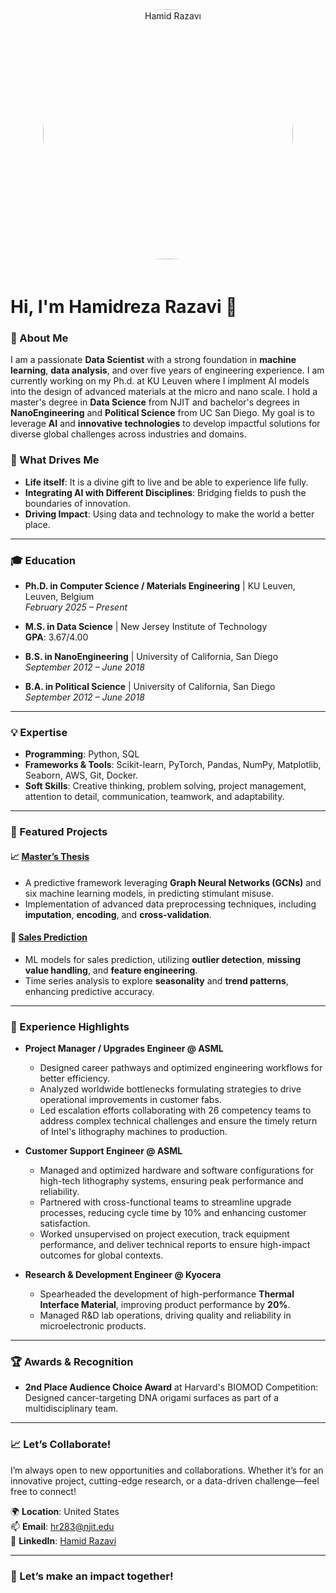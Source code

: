 <div align="center">
  <img src="https://i.ibb.co/j4jy6kv/1733334622354.jpg" alt="Hamid Razavi" width="400" style="border-radius: 50%; margin-bottom: 20px;">
</div>
  
  # Hi, I'm Hamidreza Razavi 👋

### 🚀 About Me
I am a passionate **Data Scientist** with a strong foundation in **machine learning**, **data analysis**, and over five years of engineering experience. I am currently working on my Ph.d. at KU Leuven where I implment AI models into the design of advanced materials at the micro and nano scale. I hold a master's degree in **Data Science** from NJIT and bachelor's degrees in **NanoEngineering** and **Political Science** from UC San Diego. My goal is to leverage **AI** and **innovative technologies** to develop impactful solutions for diverse global challenges across industries and domains.

### 🧠 What Drives Me
- **Life itself**: It is a divine gift to live and be able to experience life fully.
- **Integrating AI with Different Disciplines**: Bridging fields to push the boundaries of innovation.
- **Driving Impact**: Using data and technology to make the world a better place.

---

### 🎓 Education
- **Ph.D. in Computer Science / Materials Engineering** | KU Leuven, Leuven, Belgium  
  *February 2025 – Present*

- **M.S. in Data Science** | New Jersey Institute of Technology  
  **GPA**: 3.67/4.00 

- **B.S. in NanoEngineering** | University of California, San Diego  
  *September 2012 – June 2018*

- **B.A. in Political Science** | University of California, San Diego  
  *September 2012 – June 2018*

---

### 💡 Expertise
- **Programming**: Python, SQL
- **Frameworks & Tools**: Scikit-learn, PyTorch, Pandas, NumPy, Matplotlib, Seaborn, AWS, Git, Docker.
- **Soft Skills**: Creative thinking, problem solving, project management, attention to detail, communication, teamwork, and adaptability.

---

### 🌟 Featured Projects
#### 📈 [Master’s Thesis](https://github.com/HamidRazavi7/Masters-Thesis-Code.git)
- A predictive framework leveraging **Graph Neural Networks (GCNs)** and six machine learning models, in predicting stimulant misuse.
- Implementation of advanced data preprocessing techniques, including **imputation**, **encoding**, and **cross-validation**.

#### 🛒 [Sales Prediction](https://www.kaggle.com/code/krajiv2018/walmart-sales-prediction)
- ML models for sales prediction, utilizing **outlier detection**, **missing value handling**, and **feature engineering**.
- Time series analysis to explore **seasonality** and **trend patterns**, enhancing predictive accuracy.

---

### 🎯 Experience Highlights
- **Project Manager / Upgrades Engineer @ ASML**
  - Designed career pathways and optimized engineering workflows for better efficiency.
  - Analyzed worldwide bottlenecks formulating strategies to drive operational improvements in customer fabs.
  - Led escalation efforts collaborating with 26 competency teams to address complex technical challenges and ensure the timely return of Intel's lithography machines to production.
 
- **Customer Support Engineer @ ASML**
  - Managed and optimized hardware and software configurations for high-tech lithography systems, ensuring peak performance and reliability.
  - Partnered with cross-functional teams to streamline upgrade processes, reducing cycle time by 10% and enhancing customer satisfaction.
  - Worked unsupervised on project execution, track equipment performance, and deliver technical reports to ensure high-impact outcomes for global contexts.
  
- **Research & Development Engineer @ Kyocera**
  - Spearheaded the development of high-performance **Thermal Interface Material**, improving product performance by **20%**.
  - Managed R&D lab operations, driving quality and reliability in microelectronic products.

---

### 🏆 Awards & Recognition
- **2nd Place Audience Choice Award** at Harvard's BIOMOD Competition: Designed cancer-targeting DNA origami surfaces as part of a multidisciplinary team.

---

### 📈 Let’s Collaborate!
I’m always open to new opportunities and collaborations. Whether it’s for an innovative project, cutting-edge research, or a data-driven challenge—feel free to connect!

🌍 **Location**: United States  
📫 **Email**: hr283@njit.edu  
🔗 **LinkedIn**: [Hamid Razavi](https://www.linkedin.com/in/hamid-razavi-07256833a)

---

### 🚀 Let’s make an impact together!
